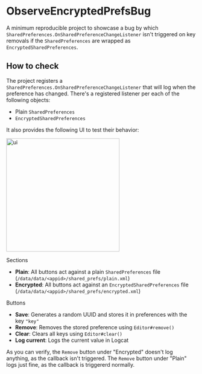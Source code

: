 # ObserveEncryptedPrefsBug
A minimum reproducible project to showcase a bug by which `SharedPreferences.OnSharedPreferenceChangeListener`
isn't triggered on key removals if the `SharedPreferences` are wrapped as `EncryptedSharedPreferences`.

## How to check

The project registers a `SharedPreferences.OnSharedPreferenceChangeListener` that will log when the preference has changed. There's a registered listener per each of the following objects:
* Plain `SharedPreferences`
* `EncryptedSharedPreferences`

It also provides the following UI to test their behavior:

<img src="https://user-images.githubusercontent.com/1465685/157738593-ff98efff-3bd3-4247-b8ef-7611ad68b7bb.png" alt="ui" width="300"/>

Sections
* **Plain**: All buttons act against a plain `SharedPreferences` file (`/data/data/<appid>/shared_prefs/plain.xml`)
* **Encrypted**: All buttons act against an `EncryptedSharedPreferences` file (`/data/data/<appid>/shared_prefs/encrypted.xml`)

Buttons
* **Save**: Generates a random UUID and stores it in preferences with the key `"key"`
* **Remove**: Removes the stored preference using `Editor#remove()`
* **Clear**: Clears all keys using `Editor#clear()`
* **Log current**: Logs the current value in Logcat

As you can verify, the `Remove` button under "Encrypted" doesn't log anything, as the callback isn't triggered.
The `Remove` button under "Plain" logs just fine, as the callback is triggererd normally.
